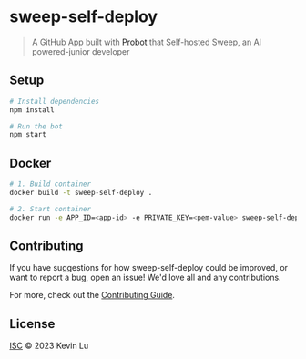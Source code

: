 # sweep-self-deploy

> A GitHub App built with [Probot](https://github.com/probot/probot) that Self-hosted Sweep, an AI powered-junior developer

## Setup

```sh
# Install dependencies
npm install

# Run the bot
npm start
```

## Docker

```sh
# 1. Build container
docker build -t sweep-self-deploy .

# 2. Start container
docker run -e APP_ID=<app-id> -e PRIVATE_KEY=<pem-value> sweep-self-deploy
```

## Contributing

If you have suggestions for how sweep-self-deploy could be improved, or want to report a bug, open an issue! We'd love all and any contributions.

For more, check out the [Contributing Guide](CONTRIBUTING.md).

## License

[ISC](LICENSE) © 2023 Kevin Lu

